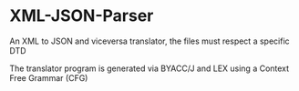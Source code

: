 # XML-JSON-Parser
An XML to JSON and viceversa translator, the files must respect a specific DTD

The translator program is generated via BYACC/J and LEX using a Context Free Grammar (CFG)
